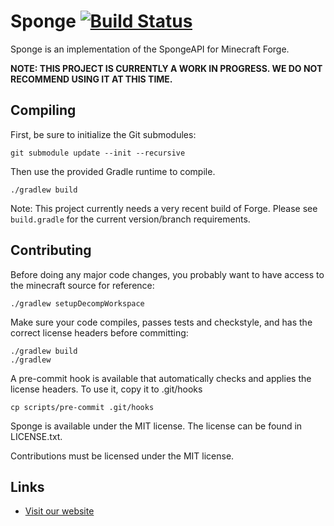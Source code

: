 # Sponge [![Build Status](https://api.travis-ci.org/SpongePowered/Sponge.png)](https://travis-ci.org/SpongePowered/Sponge/)

Sponge is an implementation of the SpongeAPI for Minecraft Forge.

**NOTE: THIS PROJECT IS CURRENTLY A WORK IN PROGRESS. WE DO NOT RECOMMEND USING IT AT THIS TIME.**

Compiling
---------

First, be sure to initialize the Git submodules:

    git submodule update --init --recursive

Then use the provided Gradle runtime to compile.

    ./gradlew build

Note: This project currently needs a very recent build of Forge. Please see `build.gradle` for the current version/branch requirements.

Contributing
------------

Before doing any major code changes, you probably want to have access to the minecraft source for reference:

    ./gradlew setupDecompWorkspace

Make sure your code compiles, passes tests and checkstyle, and has the correct license headers before committing:

    ./gradlew build
    ./gradlew

A pre-commit hook is available that automatically checks and applies the license headers. To use it, copy it to .git/hooks

    cp scripts/pre-commit .git/hooks

Sponge is available under the MIT license. The license can be found in LICENSE.txt.

Contributions must be licensed under the MIT license.

Links
-----

* [Visit our website](http://www.spongepowered.org/)
